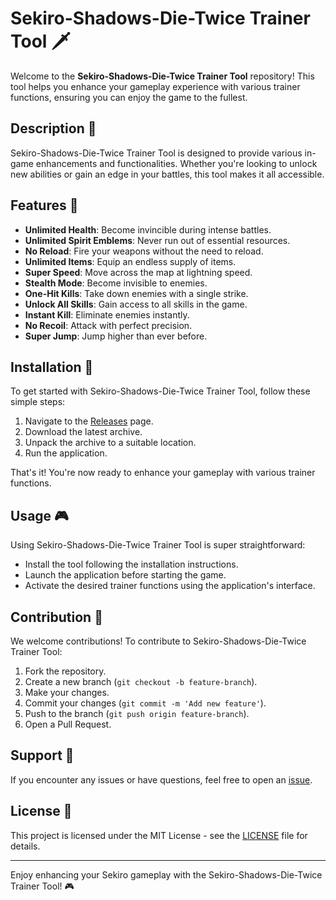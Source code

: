  # Sekiro-Shadows-Die-Twice Trainer Tool 🗡️

Welcome to the **Sekiro-Shadows-Die-Twice Trainer Tool** repository! This tool helps you enhance your gameplay experience with various trainer functions, ensuring you can enjoy the game to the fullest.

## Description 📝

Sekiro-Shadows-Die-Twice Trainer Tool is designed to provide various in-game enhancements and functionalities. Whether you're looking to unlock new abilities or gain an edge in your battles, this tool makes it all accessible.

## Features 🌟

- **Unlimited Health**: Become invincible during intense battles.
- **Unlimited Spirit Emblems**: Never run out of essential resources.
- **No Reload**: Fire your weapons without the need to reload.
- **Unlimited Items**: Equip an endless supply of items.
- **Super Speed**: Move across the map at lightning speed.
- **Stealth Mode**: Become invisible to enemies.
- **One-Hit Kills**: Take down enemies with a single strike.
- **Unlock All Skills**: Gain access to all skills in the game.
- **Instant Kill**: Eliminate enemies instantly.
- **No Recoil**: Attack with perfect precision.
- **Super Jump**: Jump higher than ever before.

## Installation 🔽

To get started with Sekiro-Shadows-Die-Twice Trainer Tool, follow these simple steps:

1. Navigate to the [Releases](../../releases) page.
2. Download the latest archive.
3. Unpack the archive to a suitable location.
4. Run the application.

That's it! You're now ready to enhance your gameplay with various trainer functions.

## Usage 🎮

Using Sekiro-Shadows-Die-Twice Trainer Tool is super straightforward:
- Install the tool following the installation instructions.
- Launch the application before starting the game.
- Activate the desired trainer functions using the application's interface.

## Contribution 🤝

We welcome contributions! To contribute to Sekiro-Shadows-Die-Twice Trainer Tool:
1. Fork the repository.
2. Create a new branch (`git checkout -b feature-branch`).
3. Make your changes.
4. Commit your changes (`git commit -m 'Add new feature'`).
5. Push to the branch (`git push origin feature-branch`).
6. Open a Pull Request.

## Support 🚀

If you encounter any issues or have questions, feel free to open an [issue](../../issues).

## License 📜

This project is licensed under the MIT License - see the [LICENSE](LICENSE) file for details.

---

Enjoy enhancing your Sekiro gameplay with the Sekiro-Shadows-Die-Twice Trainer Tool! 🎮

